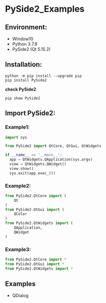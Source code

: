 # PySide2_Examples
## Environment:
* Window10
* Python 3.7.9
* PySide2 (Qt 5.15.2)

## Installation:
```
python -m pip install --upgrade pip
pip install PySide2
```

**check PySide2**
```
pip show PySide2
```

## Import PySide2:
### Example1:
```Python
import sys

from PySide2 import QtCore, QtGui, QtWidgets

if __name__ == '__main__':
  app = QtWidgets.QApplication(sys.argv)
  view = QtWidgets.QWidget()
  view.show()
  sys.exit(app.exec_())
```
### Example2:
```Python
from PySide2.QtCore import (
    Qt
)
from PySide2.QtGui import (
    QColor
)
from PySide2.QtWidgets import (
    QApplication,
    QWidget
)
```
### Example3:
```Python
from PySide2.QtCore import *
from PySide2.QtGui import *
from PySide2.QtWidgets import *
```

## Examples 
* QDialog
